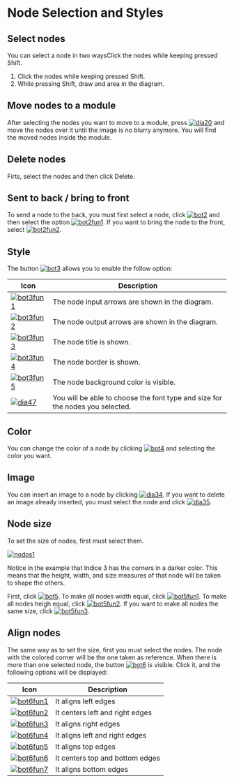 # Node Selection and Styles
## Select nodes
You can select a node in two waysClick the nodes while keeping pressed Shift.

1.  Click the nodes while keeping pressed Shift.
2.  While pressing Shift, draw and area in the diagram.

## Move nodes to a module

After selecting the nodes you want to move to a module, press  [![dia20](http://www.cubeplat.com:8081/wiki/wp-content/uploads/2016/05/dia20.png)](http://www.cubeplat.com:8081/wiki/wp-content/uploads/2016/05/dia20.png)  and move the nodes over it until the image is no blurry anymore. You will find the moved nodes inside the module.

## Delete nodes

Firts, select the nodes and then click Delete.

## Sent to back / bring to front

To send a node to the back, you must first select a node, click  [![bot2](http://www.cubeplat.com:8081/wiki/wp-content/uploads/2016/05/bot2.png)](http://www.cubeplat.com:8081/wiki/wp-content/uploads/2016/05/bot2.png) and then select the option  [![bot2fun1](http://www.cubeplat.com:8081/wiki/wp-content/uploads/2016/05/bot2fun1.png)](http://www.cubeplat.com:8081/wiki/wp-content/uploads/2016/05/bot2fun1.png). If you want to bring the node to the front, select  [![bot2fun2](http://www.cubeplat.com:8081/wiki/wp-content/uploads/2016/05/bot2fun2.png)](http://www.cubeplat.com:8081/wiki/wp-content/uploads/2016/05/bot2fun2.png).

## Style

The button  [![bot3](http://www.cubeplat.com:8081/wiki/wp-content/uploads/2016/05/bot3.png)](http://www.cubeplat.com:8081/wiki/wp-content/uploads/2016/05/bot3.png) allows you to enable the follow option:

|Icon|Description|
|--|--|
|[![bot3fun1](http://www.cubeplat.com:8081/wiki/wp-content/uploads/2016/05/bot3fun1.png)](http://www.cubeplat.com:8081/wiki/wp-content/uploads/2016/05/bot3fun1.png)|The node input arrows are shown in the diagram.|
|[![bot3fun2](http://www.cubeplat.com:8081/wiki/wp-content/uploads/2016/05/bot3fun2.png)](http://www.cubeplat.com:8081/wiki/wp-content/uploads/2016/05/bot3fun2.png)|The node output arrows are shown in the diagram.|
|[![bot3fun3](http://www.cubeplat.com:8081/wiki/wp-content/uploads/2016/05/bot3fun3.png)](http://www.cubeplat.com:8081/wiki/wp-content/uploads/2016/05/bot3fun3.png)|The node title is shown.|
|[![bot3fun4](http://www.cubeplat.com:8081/wiki/wp-content/uploads/2016/05/bot3fun4.png)](http://www.cubeplat.com:8081/wiki/wp-content/uploads/2016/05/bot3fun4.png)|The node border is shown.|
|[![bot3fun5](http://www.cubeplat.com:8081/wiki/wp-content/uploads/2016/05/bot3fun5.png)](http://www.cubeplat.com:8081/wiki/wp-content/uploads/2016/05/bot3fun5.png)|The node background color is visible.|
|[![dia47](http://www.cubeplat.com:8081/wiki/wp-content/uploads/2016/08/dia47.png)](http://www.cubeplat.com:8081/wiki/wp-content/uploads/2016/08/dia47.png)|You will be able to choose the font type and size for the nodes you selected.|

## Color

You can change the color of a node by clicking  [![bot4](http://www.cubeplat.com:8081/wiki/wp-content/uploads/2016/05/bot4.png)](http://www.cubeplat.com:8081/wiki/wp-content/uploads/2016/05/bot4.png) and selecting the color you want.

## Image

You can insert an image to a node by clicking  [![dia34](http://www.cubeplat.com:8081/wiki/wp-content/uploads/2016/07/dia34-1.png)](http://www.cubeplat.com:8081/wiki/wp-content/uploads/2016/07/dia34-1.png). If you want to delete an image already inserted, you must select the node and click  [![dia35](http://www.cubeplat.com:8081/wiki/wp-content/uploads/2016/07/dia35-1.png)](http://www.cubeplat.com:8081/wiki/wp-content/uploads/2016/07/dia35-1.png).

## Node size

To set the size of nodes, first must select them.

[![nodos1](http://www.cubeplat.com:8081/wiki/wp-content/uploads/2016/05/nodos1.png)](http://www.cubeplat.com:8081/wiki/wp-content/uploads/2016/05/nodos1.png)

Notice in the example that Indice 3 has the corners in a darker color. This means that the height, width, and size measures of that node will be taken to shape the others.

First, click  [![bot5](http://www.cubeplat.com:8081/wiki/wp-content/uploads/2016/05/bot5.png)](http://www.cubeplat.com:8081/wiki/wp-content/uploads/2016/05/bot5.png). To make all nodes width equal, click  [![bot5fun1](http://www.cubeplat.com:8081/wiki/wp-content/uploads/2016/05/bot5fun1.png)](http://www.cubeplat.com:8081/wiki/wp-content/uploads/2016/05/bot5fun1.png). To make all nodes heigh equal, click  [![bot5fun2](http://www.cubeplat.com:8081/wiki/wp-content/uploads/2016/05/bot5fun2.png)](http://www.cubeplat.com:8081/wiki/wp-content/uploads/2016/05/bot5fun2.png). If you want to make all nodes the same size, click  [![bot5fun3](http://www.cubeplat.com:8081/wiki/wp-content/uploads/2016/05/bot5fun3.png)](http://www.cubeplat.com:8081/wiki/wp-content/uploads/2016/05/bot5fun3.png).

## Align nodes

The same way as to set the size, first you must select the nodes. The node with the colored corner will be the one taken as reference. When there is more than one selected node, the button  [![bot6](http://www.cubeplat.com:8081/wiki/wp-content/uploads/2016/05/bot6.png)](http://www.cubeplat.com:8081/wiki/wp-content/uploads/2016/05/bot6.png)  is visible. Click it, and the following options will be displayed:

|Icon|Description|
|--|--|
|[![bot6fun1](http://www.cubeplat.com:8081/wiki/wp-content/uploads/2016/05/bot6fun1.png)](http://www.cubeplat.com:8081/wiki/wp-content/uploads/2016/05/bot6fun1.png)|It aligns left edges|
|[![bot6fun2](http://www.cubeplat.com:8081/wiki/wp-content/uploads/2016/05/bot6fun2.png)](http://www.cubeplat.com:8081/wiki/wp-content/uploads/2016/05/bot6fun2.png)|It centers left and right edges|
|[![bot6fun3](http://www.cubeplat.com:8081/wiki/wp-content/uploads/2016/05/bot6fun3.png)](http://www.cubeplat.com:8081/wiki/wp-content/uploads/2016/05/bot6fun3.png)|It aligns right edges|
|[![bot6fun4](http://www.cubeplat.com:8081/wiki/wp-content/uploads/2016/05/bot6fun4.png)](http://www.cubeplat.com:8081/wiki/wp-content/uploads/2016/05/bot6fun4.png)|It aligns left and right edges|
|[![bot6fun5](http://www.cubeplat.com:8081/wiki/wp-content/uploads/2016/05/bot6fun5.png)](http://www.cubeplat.com:8081/wiki/wp-content/uploads/2016/05/bot6fun5.png)|It aligns top edges|
|[![bot6fun6](http://www.cubeplat.com:8081/wiki/wp-content/uploads/2016/05/bot6fun6.png)](http://www.cubeplat.com:8081/wiki/wp-content/uploads/2016/05/bot6fun6.png)|It centers top and bottom edges|
|[![bot6fun7](http://www.cubeplat.com:8081/wiki/wp-content/uploads/2016/05/bot6fun7.png)](http://www.cubeplat.com:8081/wiki/wp-content/uploads/2016/05/bot6fun7.png)|It aligns bottom edges|
<!--stackedit_data:
eyJoaXN0b3J5IjpbNjA5MzEwNDc2LC02MTM2NDUyMzYsLTE1MT
U3NjI3OTZdfQ==
-->